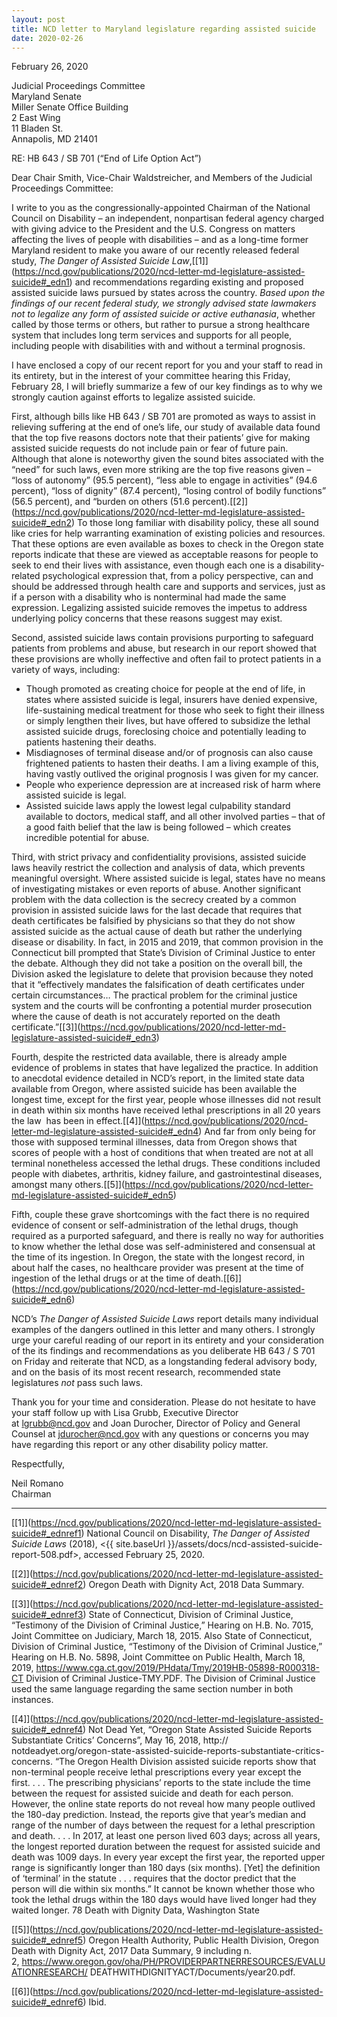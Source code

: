 ```yaml
---
layout: post
title: NCD letter to Maryland legislature regarding assisted suicide
date: 2020-02-26
---
```

F﻿ebruary 26, 2020

Judicial Proceedings Committee\
Maryland Senate\
Miller Senate Office Building\
2 East Wing\
11 Bladen St.\
Annapolis, MD 21401

RE: HB 643 / SB 701 (“End of Life Option Act”)

Dear Chair Smith, Vice-Chair Waldstreicher, and Members of the Judicial Proceedings Committee:

I write to you as the congressionally-appointed Chairman of the National Council on Disability – an independent, nonpartisan federal agency charged with giving advice to the President and the U.S. Congress on matters affecting the lives of people with disabilities – and as a long-time former Maryland resident to make you aware of our recently released federal study, *The Danger of Assisted Suicide Law*,\[[1]](https://ncd.gov/publications/2020/ncd-letter-md-legislature-assisted-suicide#_edn1) and recommendations regarding existing and proposed assisted suicide laws pursued by states across the country. *Based upon the findings of our recent federal study, we strongly advised state lawmakers not to legalize any form of assisted suicide or active euthanasia*, whether called by those terms or others, but rather to pursue a strong healthcare system that includes long term services and supports for all people, including people with disabilities with and without a terminal prognosis.

I have enclosed a copy of our recent report for you and your staff to read in its entirety, but in the interest of your committee hearing this Friday, February 28, I will briefly summarize a few of our key findings as to why we strongly caution against efforts to legalize assisted suicide.

First, although bills like HB 643 / SB 701 are promoted as ways to assist in relieving suffering at the end of one’s life, our study of available data found that the top five reasons doctors note that their patients’ give for making assisted suicide requests do not include pain or fear of future pain. Although that alone is noteworthy given the sound bites associated with the “need” for such laws, even more striking are the top five reasons given – “loss of autonomy” (95.5 percent), “less able to engage in activities” (94.6 percent), “loss of dignity” (87.4 percent), “losing control of bodily functions” (56.5 percent), and “burden on others (51.6 percent).\[[2]](https://ncd.gov/publications/2020/ncd-letter-md-legislature-assisted-suicide#_edn2) To those long familiar with disability policy, these all sound like cries for help warranting examination of existing policies and resources. That these options are even available as boxes to check in the Oregon state reports indicate that these are viewed as acceptable reasons for people to seek to end their lives with assistance, even though each one is a disability-related psychological expression that, from a policy perspective, can and should be addressed through health care and supports and services, just as if a person with a disability who is nonterminal had made the same expression. Legalizing assisted suicide removes the impetus to address underlying policy concerns that these reasons suggest may exist.

Second, assisted suicide laws contain provisions purporting to safeguard patients from problems and abuse, but research in our report showed that these provisions are wholly ineffective and often fail to protect patients in a variety of ways, including:

* Though promoted as creating choice for people at the end of life, in states where assisted suicide is legal, insurers have denied expensive, life-sustaining medical treatment for those who seek to fight their illness or simply lengthen their lives, but have offered to subsidize the lethal assisted suicide drugs, foreclosing choice and potentially leading to patients hastening their deaths.
* Misdiagnoses of terminal disease and/or of prognosis can also cause frightened patients to hasten their deaths. I am a living example of this, having vastly outlived the original prognosis I was given for my cancer.
* People who experience depression are at increased risk of harm where assisted suicide is legal.
* Assisted suicide laws apply the lowest legal culpability standard available to doctors, medical staff, and all other involved parties – that of a good faith belief that the law is being followed – which creates incredible potential for abuse.

Third, with strict privacy and confidentiality provisions, assisted suicide laws heavily restrict the collection and analysis of data, which prevents meaningful oversight. Where assisted suicide is legal, states have no means of investigating mistakes or even reports of abuse. Another significant problem with the data collection is the secrecy created by a common provision in assisted suicide laws for the last decade that requires that death certificates be falsified by physicians so that they do not show assisted suicide as the actual cause of death but rather the underlying disease or disability. In fact, in 2015 and 2019, that common provision in the Connecticut bill prompted that State’s Division of Criminal Justice to enter the debate. Although they did not take a position on the overall bill, the Division asked the legislature to delete that provision because they noted that it “effectively mandates the falsification of death certificates under certain circumstances… The practical problem for the criminal justice system and the courts will be confronting a potential murder prosecution where the cause of death is not accurately reported on the death certificate.”\[[3]](https://ncd.gov/publications/2020/ncd-letter-md-legislature-assisted-suicide#_edn3)

Fourth, despite the restricted data available, there is already ample evidence of problems in states that have legalized the practice. In addition to anecdotal evidence detailed in NCD’s report, in the limited state data available from Oregon, where assisted suicide has been available the longest time, except for the first year, people whose illnesses did not result in death within six months have received lethal prescriptions in all 20 years the law  has been in effect.\[[4]](https://ncd.gov/publications/2020/ncd-letter-md-legislature-assisted-suicide#_edn4) And far from only being for those with supposed terminal illnesses, data from Oregon shows that scores of people with a host of conditions that when treated are not at all terminal nonetheless accessed the lethal drugs. These conditions included people with diabetes, arthritis, kidney failure, and gastrointestinal diseases, amongst many others.\[[5]](https://ncd.gov/publications/2020/ncd-letter-md-legislature-assisted-suicide#_edn5)

Fifth, couple these grave shortcomings with the fact there is no required evidence of consent or self-administration of the lethal drugs, though required as a purported safeguard, and there is really no way for authorities to know whether the lethal dose was self-administered and consensual at the time of its ingestion. In Oregon, the state with the longest record, in about half the cases, no healthcare provider was present at the time of ingestion of the lethal drugs or at the time of death.\[[6]](https://ncd.gov/publications/2020/ncd-letter-md-legislature-assisted-suicide#_edn6)

NCD’s *The Danger of Assisted Suicide Laws* report details many individual examples of the dangers outlined in this letter and many others. I strongly urge your careful reading of our report in its entirety and your consideration of the its findings and recommendations as you deliberate HB 643 / S 701 on Friday and reiterate that NCD, as a longstanding federal advisory body, and on the basis of its most recent research, recommended state legislatures *not* pass such laws.

Thank you for your time and consideration. Please do not hesitate to have your staff follow up with Lisa Grubb, Executive Director at [lgrubb@ncd.gov](mailto:lgrubb@ncd.gov) and Joan Durocher, Director of Policy and General Counsel at [jdurocher@ncd.gov](mailto:jdurocher@ncd.gov) with any questions or concerns you may have regarding this report or any other disability policy matter.

Respectfully,

Neil Romano\
Chairman

- - -

\[[1]](https://ncd.gov/publications/2020/ncd-letter-md-legislature-assisted-suicide#_ednref1) National Council on Disability, *The Danger of Assisted Suicide Laws* (2018), <{{ site.baseUrl }}/assets/docs/ncd-assisted-suicide-report-508.pdf>, accessed February 25, 2020.

\[[2]](https://ncd.gov/publications/2020/ncd-letter-md-legislature-assisted-suicide#_ednref2) Oregon Death with Dignity Act, 2018 Data Summary.

\[[3]](https://ncd.gov/publications/2020/ncd-letter-md-legislature-assisted-suicide#_ednref3) State of Connecticut, Division of Criminal Justice, “Testimony of the Division of Criminal Justice,” Hearing on H.B. No. 7015, Joint Committee on Judiciary, March 18, 2015. Also State of Connecticut, Division of Criminal Justice, “Testimony of the Division of Criminal Justice,” Hearing on H.B. No. 5898, Joint Committee on Public Health, March 18, 2019, <https://www.cga.ct.gov/2019/PHdata/Tmy/2019HB-05898-R000318-CT> Division of Criminal Justice-TMY.PDF. The Division of Criminal Justice used the same language regarding the same section number in both instances.

\[[4]](https://ncd.gov/publications/2020/ncd-letter-md-legislature-assisted-suicide#_ednref4) Not Dead Yet, “Oregon State Assisted Suicide Reports Substantiate Critics’ Concerns”, May 16, 2018, http:// notdeadyet.org/oregon-state-assisted-suicide-reports-substantiate-critics-concerns. “The Oregon Health Division assisted suicide reports show that non-terminal people receive lethal prescriptions every year except the first. . . . The prescribing physicians’ reports to the state include the time between the request for assisted suicide and death for each person. However, the online state reports do not reveal how many people outlived the 180-day prediction. Instead, the reports give that year’s median and range of the number of days between the request for a lethal prescription and death. . . . In 2017, at least one person lived 603 days; across all years, the longest reported duration between the request for assisted suicide and death was 1009 days. In every year except the first year, the reported upper range is significantly longer than 180 days (six months). \[Yet] the definition of ‘terminal’ in the statute . . . requires that the doctor predict that the person will die within six months.” It cannot be known whether those who took the lethal drugs within the 180 days would have lived longer had they waited longer. 78 Death with Dignity Data, Washington State

\[[5]](https://ncd.gov/publications/2020/ncd-letter-md-legislature-assisted-suicide#_ednref5) Oregon Health Authority, Public Health Division, Oregon Death with Dignity Act, 2017 Data Summary, 9 including n. 2, <https://www.oregon.gov/oha/PH/PROVIDERPARTNERRESOURCES/EVALUATIONRESEARCH/> DEATHWITHDIGNITYACT/Documents/year20.pdf. 

\[[6]](https://ncd.gov/publications/2020/ncd-letter-md-legislature-assisted-suicide#_ednref6) Ibid.